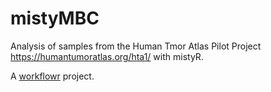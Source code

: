 # mistyMBC

Analysis of samples from the Human Tmor Atlas Pilot Project https://humantumoratlas.org/hta1/ with mistyR.

A [workflowr](https://github.com/jdblischak/workflowr) project.

